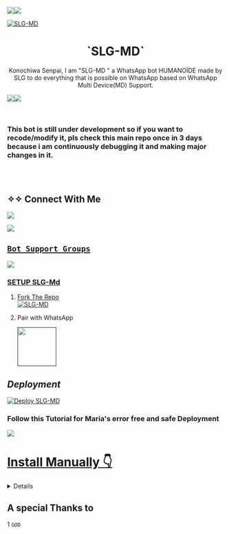 


<a><img src='https://i.imgur.com/LyHic3i.gif'/></a><a><img src='https://i.imgur.com/LyHic3i.gif'/></a>



<a href="https://i.imgur.com/18s9w1i.png"><img src="https://i.imgur.com/18s9w1i.png" alt="SLG-MD" border="0"></a>
<h1 align="center">`SLG-MD`<br></h1>

<p align="center"> 
  Konochiwa Senpai, I am "SLG-MD " a WhatsApp bot  HUMANOÏDE made by SLG to do everything that is possible on WhatsApp based on WhatsApp Multi Device(MD) Support.
</p>


<a><img src='https://i.imgur.com/LyHic3i.gif'/></a><a><img src='https://i.imgur.com/LyHic3i.gif'/></a>


</br>

###  This bot is still under development so if you want to recode/modify it, pls check this main repo once in 3 days because i am continuously debugging it and making major changes in it.
</br>

</br>

## ✧✧ Connect With Me

<p align="center">

<a href="https://chat.whatsapp.com/FRQiuFWlYJ3Jolx7OACtKo"><img src="https://img.shields.io/badge/follow channel-25D366?style=for-the-badge&logo=whatsapp&logoColor=white" />

</p>

<p align="left">
  <a href="https://www.instagram.com/mc_rubenx"><img src="https://img.shields.io/badge/Instagram-E4405F?style=for-the-badge&logo=instagram&logoColor=white"/>

##  `Bot Support Groups`
<p align="center">

<a href="https://whatsapp.com/channel/0029Vae5OOcB4hdWhVdLJM2t"><img src="https://img.shields.io/badge/Join support group-25D366?style=for-the-badge&logo=whatsapp&logoColor=white" />

</p>



### SETUP SLG-Md 

  
1. Fork The Repo
    <br>
    <a href="https://github.com/GEEKMDXINC/SLG-MDX/fork"><img title="SLG-MD" src="https://img.shields.io/badge/FORK MARIA-MD-h?color=black&style=for-the-badge&logo=stackshare"></a>

2. Pair with WhatsApp 
   <p align="left">
       <a href="">
         <img src="https://play-lh.googleusercontent.com/901aMQFFnVoX2T-YuJmTIwpPve_SUgMv_QSyzMSPtAqt_l0CyXN1DxfD6xXU0r2f9iM=w240-h480-rw" width="90" />
       </a>
   </p>


##  *Deployment*  
<a href=""><img title="Deploy SLG-MD  " src="https://img.shields.io/badge/DEPLOY HEROKU-h?color=black&style=for-the-badge&logo=heroku"></a>




###  Follow this Tutorial for Maria's  error free and safe Deployment 
<p align="left" >
  <a href=""><img src="https://img.shields.io/badge/Tutorial-Video-ff0000?style=for-the-badge&logo=youtube&logoColor=ff000000&link=https://youtu.be/ww4z2m3uORU" /><br>
     
</p>   
    


# Install Manually 👇

<details>
<summary>Read more</summary>
  
## Requirements

* [Node.js](https://nodejs.org/en/)
* [Git](https://git-scm.com/downloads)
* [FFmpeg](https://github.com/BtbN/FFmpeg-Builds/releases/download/autobuild-2020-12-08-13-03/ffmpeg-n4.3.1-26-gca55240b8c-win64-gpl-4.3.zip)
* [Libwebp](https://developers.google.com/speed/webp/download)
* Any text editor

<br>

- Termux
```js
apt update -y && apt upgrade -y && pkg update -y && pkg upgrade -y && pkg install libwebp -y && pkg install git -y && pkg install nodejs -y && pkg install ffmpeg -y && pkg install yarn && pkg install imagemagick -y && git clone https://github.com/GEEKMDXINC/SLG-MDX && cd SLG-MDX && npm install && npm start

```

- Update
```js
rm -rf SLG-MDX &&
git clone https://github.com/MariaWaBot/SLG-MDX && cd SLG-MDX && npm install && npm start

```

- Command For 24/7
```js
npm i -g forever && forever index.js && forever save && forever logs
```
<br>
<p align="center">
<img alt="Development" width="250" src="https://media2.giphy.com/media/W9tBvzTXkQopi/giphy.gif?cid=6c09b952xu6syi1fyqfyc04wcfk0qvqe8fd7sop136zxfjyn&ep=v1_internal_gif_by_id&rid=giphy.gif&ct=g" /> </p>
<a><img src='https://i.imgur.com/LyHic3i.gif'/></a><a><img src='https://i.imgur.com/LyHic3i.gif'/></a>


</details>


 <h2 align="left">  A special Thanks to
</h2>

1 `GOD`
